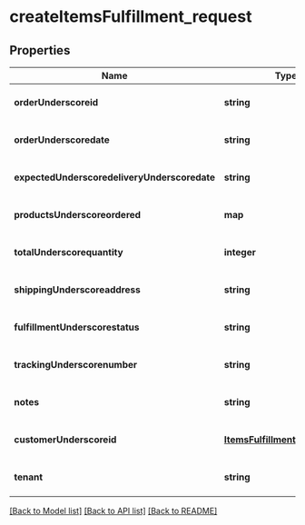 # createItemsFulfillment_request

## Properties
Name | Type | Description | Notes
------------ | ------------- | ------------- | -------------
**orderUnderscoreid** | **string** |  | [optional] [default to null]
**orderUnderscoredate** | **string** |  | [optional] [default to null]
**expectedUnderscoredeliveryUnderscoredate** | **string** |  | [optional] [default to null]
**productsUnderscoreordered** | **map** |  | [optional] [default to null]
**totalUnderscorequantity** | **integer** |  | [optional] [default to null]
**shippingUnderscoreaddress** | **string** |  | [optional] [default to null]
**fulfillmentUnderscorestatus** | **string** |  | [optional] [default to null]
**trackingUnderscorenumber** | **string** |  | [optional] [default to null]
**notes** | **string** |  | [optional] [default to null]
**customerUnderscoreid** | [**ItemsFulfillmentCustomerId**](ItemsFulfillmentCustomerId.md) |  | [optional] [default to null]
**tenant** | **string** |  | [optional] [default to null]

[[Back to Model list]](../README.md#documentation-for-models) [[Back to API list]](../README.md#documentation-for-api-endpoints) [[Back to README]](../README.md)


